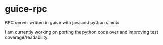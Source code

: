 guice-rpc
=========

RPC server written in guice with java and python clients


I am currently working on porting the python code over and improving test coverage/readability.
